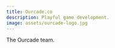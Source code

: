 ```yaml
---
title: Ourcade.co
description: Playful game development.
image: assets/ourcade-logo.jpg
---
```


The Ourcade team.